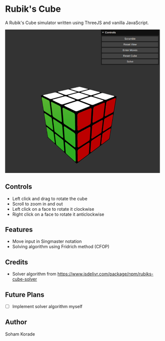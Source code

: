 # Rubik's Cube

A Rubik's Cube simulator written using ThreeJS and vanilla JavaScript.

![screenshot](screenshot.png)

## Controls

* Left click and drag to rotate the cube
* Scroll to zoom in and out
* Left click on a face to rotate it clockwise
* Right click on a face to rotate it anticlockwise

## Features

* Move input in Singmaster notation
* Solving algorithm using Fridrich method (CFOP)

## Credits

* Solver algorithm from https://www.jsdelivr.com/package/npm/rubiks-cube-solver

## Future Plans

- [ ] Implement solver algorithm myself

## Author

Soham Korade
